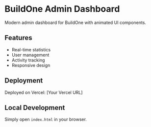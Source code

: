 # BuildOne Admin Dashboard

Modern admin dashboard for BuildOne with animated UI components.

## Features
- Real-time statistics
- User management
- Activity tracking
- Responsive design

## Deployment
Deployed on Vercel: [Your Vercel URL]

## Local Development
Simply open `index.html` in your browser.
